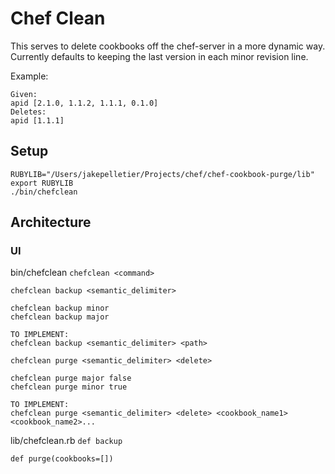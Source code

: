 # Chef Clean
This serves to delete cookbooks off the chef-server in a more dynamic way.  
Currently defaults to keeping the last version in each minor revision line.  

Example:  
```
Given:
apid [2.1.0, 1.1.2, 1.1.1, 0.1.0]
Deletes:
apid [1.1.1]
```

## Setup
```
RUBYLIB="/Users/jakepelletier/Projects/chef/chef-cookbook-purge/lib"
export RUBYLIB
./bin/chefclean
```

## Architecture
### UI
bin/chefclean
`chefclean <command>`

```
chefclean backup <semantic_delimiter>

chefclean backup minor
chefclean backup major
```

```
TO IMPLEMENT:
chefclean backup <semantic_delimiter> <path>
```

```
chefclean purge <semantic_delimiter> <delete>

chefclean purge major false
chefclean purge minor true
```

```
TO IMPLEMENT:
chefclean purge <semantic_delimiter> <delete> <cookbook_name1> <cookbook_name2>...
```


lib/chefclean.rb
`def backup`

`def purge(cookbooks=[])`
